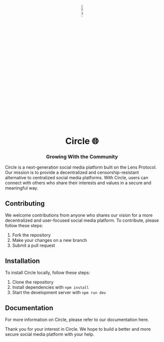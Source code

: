 <p align="center">
    <img src="https://user-images.githubusercontent.com/69577224/234707233-24178851-6e86-49f1-915a-faf78263e736.png" alt="circle-logo" width="10%" />
    <h1 align="center">Circle 🌐</h1>
    <h3 align="center">Growing With the Community</h3>
</p>
Circle is a next-generation social media platform built on the Lens Protocol. Our mission is to provide a decentralized and censorship-resistant alternative to centralized social media platforms. With Circle, users can connect with others who share their interests and values in a secure and meaningful way.

## Contributing
We welcome contributions from anyone who shares our vision for a more decentralized and user-focused social media platform. To contribute, please follow these steps:

1. Fork the repository
2. Make your changes on a new branch
3. Submit a pull request

## Installation
To install Circle locally, follow these steps:

1. Clone the repository
2. Install dependencies with ```npm install```
3. Start the development server with ```npm run dev```

## Documentation
For more information on Circle, please refer to our documentation here.

Thank you for your interest in Circle. We hope to build a better and more secure social media platform with your help.
